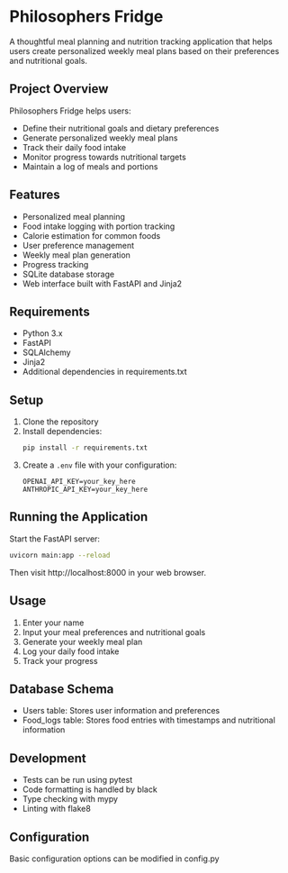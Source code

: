 # Philosophers Fridge

A thoughtful meal planning and nutrition tracking application that helps users create personalized weekly meal plans based on their preferences and nutritional goals.

## Project Overview

Philosophers Fridge helps users:
- Define their nutritional goals and dietary preferences
- Generate personalized weekly meal plans
- Track their daily food intake
- Monitor progress towards nutritional targets
- Maintain a log of meals and portions

## Features

- Personalized meal planning
- Food intake logging with portion tracking
- Calorie estimation for common foods
- User preference management
- Weekly meal plan generation
- Progress tracking
- SQLite database storage
- Web interface built with FastAPI and Jinja2

## Requirements

- Python 3.x
- FastAPI
- SQLAlchemy
- Jinja2
- Additional dependencies in requirements.txt

## Setup

1. Clone the repository
2. Install dependencies:
   ```bash
   pip install -r requirements.txt
   ```
3. Create a `.env` file with your configuration:
   ```
   OPENAI_API_KEY=your_key_here
   ANTHROPIC_API_KEY=your_key_here
   ```

## Running the Application

Start the FastAPI server:
```bash
uvicorn main:app --reload
```

Then visit http://localhost:8000 in your web browser.

## Usage

1. Enter your name
2. Input your meal preferences and nutritional goals
3. Generate your weekly meal plan
4. Log your daily food intake
5. Track your progress

## Database Schema

- Users table: Stores user information and preferences
- Food_logs table: Stores food entries with timestamps and nutritional information

## Development

- Tests can be run using pytest
- Code formatting is handled by black
- Type checking with mypy
- Linting with flake8

## Configuration

Basic configuration options can be modified in config.py
